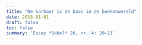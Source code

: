 ```yaml
---
title: "De barbaar is de baas in de boekenwereld"
date: 2018-01-01
draft: false
toc: false
summary: 'Essay *Babel* 26, nr. 4: 20–21'
---
```


